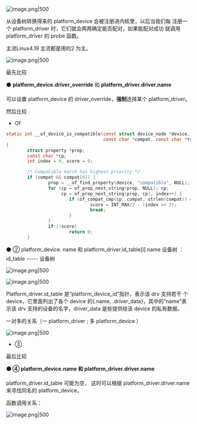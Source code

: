 

![image.png|500](https://my-obsidian-image.oss-cn-guangzhou.aliyuncs.com/2025/06/8963f4290b7ca6398afedfa95f57ed14.png)


  

从设备树转换得来的 platform_device 会被注册进内核里，以后当我们每 注册一个 platform_driver 时，它们就会两两确定能否配对，如果能配对成功 就调用 platform_driver 的 probe 函数。

主流Linux4.19 主流都是用的2 为主。

![image.png|500](https://my-obsidian-image.oss-cn-guangzhou.aliyuncs.com/2025/06/f4de9cea6bfb246299f77d92d2eb2361.png)


最先比较

⚫ **platform_device.driver_override** 和 **platform_driver.driver.name**

可以设置 platform_device 的 driver_override，**强制**选择某个 platform_driver。

然后比较

  

- Of
    

```C
static int __of_device_is_compatible(const struct device_node *device,
                                     const char *compat, const char *type, const char *name)
{
        struct property *prop;
        const char *cp;
        int index = 0, score = 0;

        /* Compatible match has highest priority */
        if (compat && compat[0]) {
                prop = __of_find_property(device, "compatible", NULL);
                for (cp = of_prop_next_string(prop, NULL); cp;
                     cp = of_prop_next_string(prop, cp), index++) {
                        if (of_compat_cmp(cp, compat, strlen(compat)) == 0) {
                                score = INT_MAX/2 - (index << 2);
                                break;
                        }
                }
                if (!score)
                        return 0;
        }
```

  

  

⚫ ② platform_device. name 和 platform_driver.id_table[i].name 设备树 ：id_table ----- 设备树

![image.png|500](https://my-obsidian-image.oss-cn-guangzhou.aliyuncs.com/2025/06/1f8effda935f54a58d27150a1c382941.png)


![image.png|500](https://my-obsidian-image.oss-cn-guangzhou.aliyuncs.com/2025/06/abc666c4617f6b3de8c8b59a58f73850.png)


Platform_driver.id_table 是“platform_device_id”指针，表示该 drv 支持若干 个 device，它里面列出了各个 device 的{.name, .driver_data}，其中的“name”表示该 drv 支持的设备的名字，driver_data 是些提供给该 device 的私有数据。

一对多的关系（一 platform_driver ; 多 platform_device ）

![image.png|500](https://my-obsidian-image.oss-cn-guangzhou.aliyuncs.com/2025/06/9bf0d2ced81898446473d01ac11d926e.png)


- ③
    

  

最后比较

**⚫ ④ platform_device.name 和 platform_driver.driver.name**

platform_driver.id_table 可能为空， 这时可以根据 platform_driver.driver.name 来寻找同名的 platform_device。

  

函数调用关系：

![image.png|500](https://my-obsidian-image.oss-cn-guangzhou.aliyuncs.com/2025/06/47c31cfa7eeecb2e2a75ae486568f3da.png)
